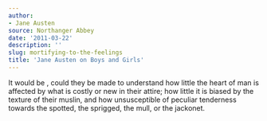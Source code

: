 ```yaml
---
author:
- Jane Austen
source: Northanger Abbey
date: '2011-03-22'
description: ''
slug: mortifying-to-the-feelings
title: 'Jane Austen on Boys and Girls'
---
```

It would be , could they be made to understand how little the heart of man is affected by what is costly or new in their attire; how little it is biased by the texture of their muslin, and how unsusceptible of peculiar tenderness towards the spotted, the sprigged, the mull, or the jackonet.



